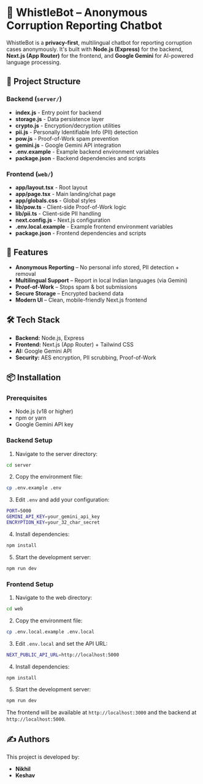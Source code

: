 # 🐝 WhistleBot – Anonymous Corruption Reporting Chatbot

WhistleBot is a **privacy-first**, multilingual chatbot for reporting corruption cases anonymously. It's built with **Node.js (Express)** for the backend, **Next.js (App Router)** for the frontend, and **Google Gemini** for AI-powered language processing.

## 📁 Project Structure

### Backend (`server/`)
- **index.js** - Entry point for backend
- **storage.js** - Data persistence layer
- **crypto.js** - Encryption/decryption utilities
- **pii.js** - Personally Identifiable Info (PII) detection
- **pow.js** - Proof-of-Work spam prevention
- **gemini.js** - Google Gemini API integration
- **.env.example** - Example backend environment variables
- **package.json** - Backend dependencies and scripts

### Frontend (`web/`)
- **app/layout.tsx** - Root layout
- **app/page.tsx** - Main landing/chat page
- **app/globals.css** - Global styles
- **lib/pow.ts** - Client-side Proof-of-Work logic
- **lib/pii.ts** - Client-side PII handling
- **next.config.js** - Next.js configuration
- **.env.local.example** - Example frontend environment variables
- **package.json** - Frontend dependencies and scripts

## 🚀 Features

- **Anonymous Reporting** – No personal info stored, PII detection + removal
- **Multilingual Support** – Report in local Indian languages (via Gemini)
- **Proof-of-Work** – Stops spam & bot submissions
- **Secure Storage** – Encrypted backend data
- **Modern UI** – Clean, mobile-friendly Next.js frontend

## 🛠️ Tech Stack

- **Backend:** Node.js, Express
- **Frontend:** Next.js (App Router) + Tailwind CSS
- **AI:** Google Gemini API
- **Security:** AES encryption, PII scrubbing, Proof-of-Work

## 📦 Installation

### Prerequisites

- Node.js (v18 or higher)
- npm or yarn
- Google Gemini API key

### Backend Setup

1. Navigate to the server directory:
```bash
cd server
```

2. Copy the environment file:
```bash
cp .env.example .env
```

3. Edit `.env` and add your configuration:
```bash
PORT=5000
GEMINI_API_KEY=your_gemini_api_key
ENCRYPTION_KEY=your_32_char_secret
```

4. Install dependencies:
```bash
npm install
```

5. Start the development server:
```bash
npm run dev
```

### Frontend Setup

1. Navigate to the web directory:
```bash
cd web
```

2. Copy the environment file:
```bash
cp .env.local.example .env.local
```

3. Edit `.env.local` and set the API URL:
```bash
NEXT_PUBLIC_API_URL=http://localhost:5000
```

4. Install dependencies:
```bash
npm install
```

5. Start the development server:
```bash
npm run dev
```

The frontend will be available at `http://localhost:3000` and the backend at `http://localhost:5000`.

## ✍️ Authors

This project is developed by:
- **Nikhil**
- **Keshav**
